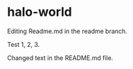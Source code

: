 halo-world
==========

Editing Readme.md in the readme branch.

Test 1, 2, 3.

Changed text in the README.md file.
